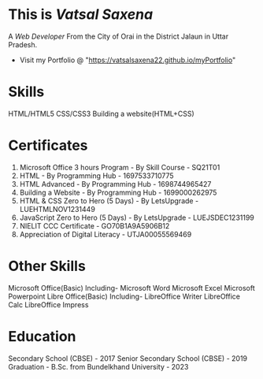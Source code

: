 # This is *Vatsal Saxena*
A *Web Developer*
From the City of Orai in the District Jalaun in Uttar Pradesh.

- Visit my Portfolio @ "https://vatsalsaxena22.github.io/myPortfolio"

# Skills
  HTML/HTML5
  CSS/CSS3
  Building a website(HTML+CSS)
  
# Certificates
  1. Microsoft Office 3 hours Program - By Skill Course - SQ21T01
  2. HTML - By Programming Hub - 1697533710775
  3. HTML Advanced - By Programming Hub - 1698744965427
  4. Building a Website - By Programming Hub - 1699000262975
  5. HTML & CSS Zero to Hero (5 Days) - By LetsUpgrade - LUEHTMLNOV1231449
  6. JavaScript Zero to Hero (5 Days) - By LetsUpgrade - LUEJSDEC1231199
  7. NIELIT CCC Certificate - GO70B1A9A5906B12
  8. Appreciation of Digital Literacy - UTJA00055569469

# Other Skills
  Microsoft Office(Basic)
    Including-
              Microsoft Word
              Microsoft Excel
              Microsoft Powerpoint
  Libre Office(Basic)
    Including-
              LibreOffice Writer
              LibreOffice Calc
              LibreOffice Impress

# Education
  Secondary School (CBSE) - 2017
  Senior Secondary School (CBSE) - 2019
  Graduation - B.Sc. from Bundelkhand University - 2023
